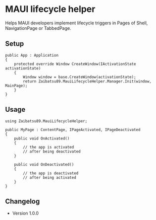 # MAUI lifecycle helper
Helps MAUI developers implement lifecycle triggers in Pages of Shell, NavigationPage or TabbedPage.

## Setup
```
public App : Application
{
    protected override Window CreateWindow(IActivationState activationState)
    {
        Window window = base.CreateWindow(activationState);
        return Zaibatsu89.MauiLifecycleHelper.Manager.Init(window, MainPage);
    }
}
```

## Usage
```
using Zaibatsu89.MauiLifecycleHelper;

public MyPage : ContentPage, IPageActivated, IPageDeactivated
{
    public void OnActivated()
    {
        // the app is activated
        // after being deactivated
    }

    public void OnDeactivated()
    {
        // the app is deactivated
        // after being activated
    }
}
```

## Changelog
- Version 1.0.0
